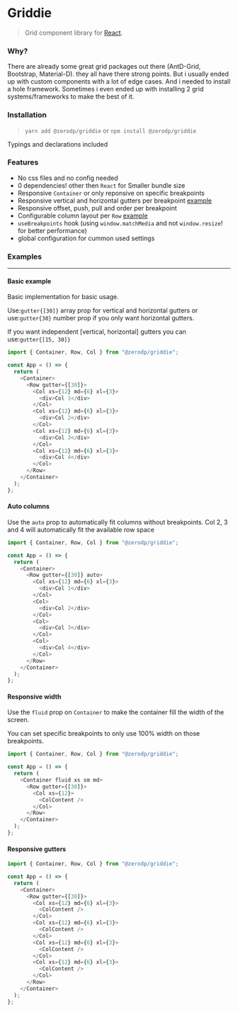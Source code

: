 # Griddie

> Grid component library for [React][react].

<!-- ## Documentation
See the [documentation][documentation] with examples and API documentation. -->

### Why?

There are already some great grid packages out there (AntD-Grid, Bootstrap, Material-D). they all have there strong points. But i usually ended up with custom components with a lot of edge cases. And i needed to install a hole framework.
Sometimes i even ended up with installing 2 grid systems/frameworks to make the best of it.

### Installation

> `yarn add @zerodp/griddie` or `npm install @zerodp/griddie`

Typings and declarations included

### Features

- No css files and no config needed
- 0 dependencies! other then `React` for Smaller bundle size
- Responsive `Container` or only reponsive on specific breakpoints
- Responsive vertical and horizontal gutters per breakpoint [example][example]
- Responsive offset, push, pull and order per breakpoint
- Configurable column layout per `Row` [example][example]
- `useBreakpoints` hook (using `window.matchMedia` and not `window.resize`! for better performance)
- global configuration for cummon used settings

### Examples

---

#### Basic example

Basic implementation for basic usage.

Use:`gutter{[30]}` array prop for vertical and horizontal gutters or use:`gutter{30}` number prop if you only want horizontal gutters.

If you want independent [vertical, horizontal] gutters you can use:`gutter{[15, 30]}`

```js
import { Container, Row, Col } from "@zerodp/griddie";

const App = () => {
  return (
    <Container>
      <Row gutter={[30]}>
        <Col xs={12} md={6} xl={3}>
          <div>Col 1</div>
        </Col>
        <Col xs={12} md={6} xl={3}>
          <div>Col 2</div>
        </Col>
        <Col xs={12} md={6} xl={3}>
          <div>Col 3</div>
        </Col>
        <Col xs={12} md={6} xl={3}>
          <div>Col 4</div>
        </Col>
      </Row>
    </Container>
  );
};
```

#### Auto columns

Use the `auto` prop to automatically fit columns without breakpoints.
Col 2, 3 and 4 will automatically fit the available row space

```js
import { Container, Row, Col } from "@zerodp/griddie";

const App = () => {
  return (
    <Container>
      <Row gutter={[30]} auto>
        <Col xs={12} md={6} xl={3}>
          <div>Col 1</div>
        </Col>
        <Col>
          <div>Col 2</div>
        </Col>
        <Col>
          <div>Col 3</div>
        </Col>
        <Col>
          <div>Col 4</div>
        </Col>
      </Row>
    </Container>
  );
};
```

#### Responsive width

Use the `fluid` prop on `Container` to make the container fill the width of the screen.

You can set specific breakpoints to only use 100% width on those breakpoints.

```js
import { Container, Row, Col } from "@zerodp/griddie";

const App = () => {
  return (
    <Container fluid xs sm md>
      <Row gutter={[30]}>
        <Col xs={12}>
          <ColContent />
        </Col>
      </Row>
    </Container>
  );
};
```

#### Responsive gutters

```js
import { Container, Row, Col } from "@zerodp/griddie";

const App = () => {
  return (
    <Container>
      <Row gutter={[30]}>
        <Col xs={12} md={6} xl={3}>
          <ColContent />
        </Col>
        <Col xs={12} md={6} xl={3}>
          <ColContent />
        </Col>
        <Col xs={12} md={6} xl={3}>
          <ColContent />
        </Col>
        <Col xs={12} md={6} xl={3}>
          <ColContent />
        </Col>
      </Row>
    </Container>
  );
};
```

[react]: https://reactjs.org/
[documentation]: https://google.com/
[example]: https://google.com/
